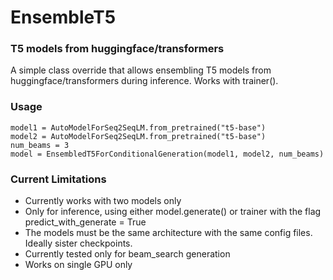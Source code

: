 # EnsembleT5 
### T5 models from huggingface/transformers
A simple class override that allows ensembling T5 models from huggingface/transformers during inference. Works with trainer().


### Usage
```
model1 = AutoModelForSeq2SeqLM.from_pretrained("t5-base")
model2 = AutoModelForSeq2SeqLM.from_pretrained("t5-base")
num_beams = 3
model = EnsembledT5ForConditionalGeneration(model1, model2, num_beams)
```

### Current Limitations
<ul>
<li> Currently works with two models only </li>
<li> Only for inference, using either model.generate() or trainer with the flag predict_with_generate = True </li>
<li> The models must be the same architecture with the same config files. Ideally sister checkpoints. </li>
<li> Currently tested only for beam_search generation </li>
<li> Works on single GPU only </li>

